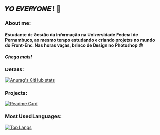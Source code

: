 ## 𝒀𝑶 𝑬𝑽𝑬𝑹𝒀𝑶𝑵𝑬 ! 👋

### About me: 

#### Estudante de Gestão da Informação na Universidade Federal de Pernambuco, ao mesmo tempo estudando e criando projetos no mundo do Front-End. Nas horas vagas, brinco de Design no Photoshop 😝 
##### Chega mais!


### Details:

[![Anurag's GitHub stats](https://github-readme-stats.vercel.app/api?username=emillylimaVVZ&show_icons=true&theme=dark)](https://github.com/anuraghazra/github-readme-stats)

### Projects:

[![Readme Card](https://github-readme-stats.vercel.app/api/pin/?username=emillylimaVVZ&repo=Tik-Tok-Project-curriculo-online-dio&theme=dark)](https://github.com/anuraghazra/github-readme-stats)


### Most Used Languages:

[![Top Langs](https://github-readme-stats.vercel.app/api/top-langs/?username=emillylimaVVZ&layout=compact)](https://github.com/anuraghazra/github-readme-stats)


